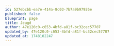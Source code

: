 ```yaml
---
id: 527ebcbb-ea7e-414a-8c03-7b7a9b97926e
published: false
blueprint: page
title: Jeugd
author: 47e120c0-c653-4bfd-a81f-bc32cec57707
updated_by: 47e120c0-c653-4bfd-a81f-bc32cec57707
updated_at: 1748102247
---
```

